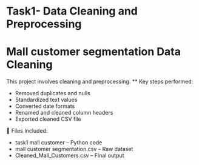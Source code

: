 # Task1- Data Cleaning and Preprocessing
# Mall customer segmentation Data Cleaning

This project involves cleaning and preprocessing.
** Key steps performed:

- Removed duplicates and nulls
- Standardized text values
- Converted date formats
- Renamed and cleaned column headers
- Exported cleaned CSV file
  
📁 Files Included:

- task1 mall customer – Python code
- mall customer segmentation.csv – Raw dataset
- Cleaned_Mall_Customers.csv – Final output
